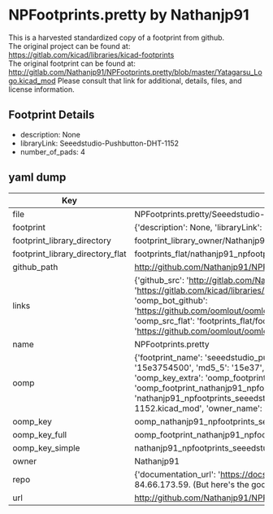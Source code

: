 # NPFootprints.pretty by Nathanjp91  
This is a harvested standardized copy of a footprint from github.  
The original project can be found at:  
https://gitlab.com/kicad/libraries/kicad-footprints  
The original footprint can be found at:
http://gitlab.com/Nathanjp91/NPFootprints.pretty/blob/master/Yatagarsu_Logo.kicad_mod
Please consult that link for additional, details, files, and license information.  
## Footprint Details
* description: None  
* libraryLink: Seeedstudio-Pushbutton-DHT-1152  
* number_of_pads: 4  
## yaml dump  
| Key | Value |  
| --- | --- |  
| file | NPFootprints.pretty/Seeedstudio-Pushbutton-DHT-1152.kicad_mod |  
| footprint | {'description': None, 'libraryLink': 'Seeedstudio-Pushbutton-DHT-1152', 'number_of_pads': 4} |  
| footprint_library_directory | footprint_library_owner/Nathanjp91_NPFootprints.pretty |  
| footprint_library_directory_flat | footprints_flat/nathanjp91_npfootprints_seeedstudio_pushbutton_dht_1152/working |  
| github_path | http://github.com/Nathanjp91/NPFootprints.pretty/blob/master/Seeedstudio-Pushbutton-DHT-1152.kicad_mod |  
| links | {'github_src': 'http://gitlab.com/Nathanjp91/NPFootprints.pretty/blob/master/Yatagarsu_Logo.kicad_mod', 'github_src_repo': 'https://gitlab.com/kicad/libraries/kicad-footprints', 'oomp_bot': 'footprints/nathanjp91_npfootprints_seeedstudio_pushbutton_dht_1152/working', 'oomp_bot_github': 'https://github.com/oomlout/oomlout_oomp_footprint_bot/tree/main/footprints/nathanjp91_npfootprints_seeedstudio_pushbutton_dht_1152/working', 'oomp_src_flat': 'footprints_flat/footprints_flat/nathanjp91_npfootprints_seeedstudio_pushbutton_dht_1152/working', 'oomp_src_flat_github': 'https://github.com/oomlout/oomlout_oomp_footprint_src/tree/main/footprints_flat/nathanjp91_npfootprints_seeedstudio_pushbutton_dht_1152/working'} |  
| name | NPFootprints.pretty |  
| oomp | {'footprint_name': 'seeedstudio_pushbutton_dht_1152', 'library_name': 'npfootprints', 'md5': '15e3754500022ef41eb8bb2ac399d3d0', 'md5_10': '15e3754500', 'md5_5': '15e37', 'md5_6': '15e375', 'oomp_key': 'oomp_nathanjp91_npfootprints_seeedstudio_pushbutton_dht_1152', 'oomp_key_extra': 'oomp_footprint_nathanjp91_npfootprints_seeedstudio_pushbutton_dht_1152', 'oomp_key_full': 'oomp_footprint_nathanjp91_npfootprints_seeedstudio_pushbutton_dht_1152_15e375', 'oomp_key_simple': 'nathanjp91_npfootprints_seeedstudio_pushbutton_dht_1152', 'original_filename': 'NPFootprints.pretty/Seeedstudio-Pushbutton-DHT-1152.kicad_mod', 'owner_name': 'nathanjp91'} |  
| oomp_key | oomp_nathanjp91_npfootprints_seeedstudio_pushbutton_dht_1152 |  
| oomp_key_full | oomp_footprint_nathanjp91_npfootprints_seeedstudio_pushbutton_dht_1152 |  
| oomp_key_simple | nathanjp91_npfootprints_seeedstudio_pushbutton_dht_1152 |  
| owner | Nathanjp91 |  
| repo | {'documentation_url': 'https://docs.github.com/rest/overview/resources-in-the-rest-api#rate-limiting', 'message': "API rate limit exceeded for 84.66.173.59. (But here's the good news: Authenticated requests get a higher rate limit. Check out the documentation for more details.)"} |  
| url | http://github.com/Nathanjp91/NPFootprints.pretty |  


